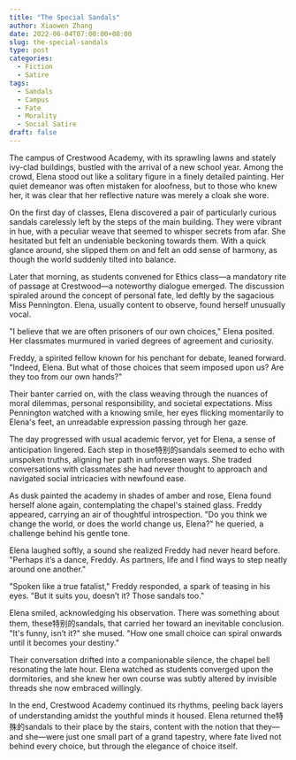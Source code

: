 ```yaml
---
title: "The Special Sandals"
author: Xiaowen Zhang
date: 2022-06-04T07:00:00+08:00
slug: the-special-sandals
type: post
categories:
  - Fiction
  - Satire
tags:
  - Sandals
  - Campus
  - Fate
  - Morality
  - Social Satire
draft: false
---
```


The campus of Crestwood Academy, with its sprawling lawns and stately ivy-clad buildings, bustled with the arrival of a new school year. Among the crowd, Elena stood out like a solitary figure in a finely detailed painting. Her quiet demeanor was often mistaken for aloofness, but to those who knew her, it was clear that her reflective nature was merely a cloak she wore.

On the first day of classes, Elena discovered a pair of particularly curious sandals carelessly left by the steps of the main building. They were vibrant in hue, with a peculiar weave that seemed to whisper secrets from afar. She hesitated but felt an undeniable beckoning towards them. With a quick glance around, she slipped them on and felt an odd sense of harmony, as though the world suddenly tilted into balance.

Later that morning, as students convened for Ethics class—a mandatory rite of passage at Crestwood—a noteworthy dialogue emerged. The discussion spiraled around the concept of personal fate, led deftly by the sagacious Miss Pennington. Elena, usually content to observe, found herself unusually vocal.

"I believe that we are often prisoners of our own choices," Elena posited. Her classmates murmured in varied degrees of agreement and curiosity.

Freddy, a spirited fellow known for his penchant for debate, leaned forward. "Indeed, Elena. But what of those choices that seem imposed upon us? Are they too from our own hands?"

Their banter carried on, with the class weaving through the nuances of moral dilemmas, personal responsibility, and societal expectations. Miss Pennington watched with a knowing smile, her eyes flicking momentarily to Elena's feet, an unreadable expression passing through her gaze.

The day progressed with usual academic fervor, yet for Elena, a sense of anticipation lingered. Each step in those特别的sandals seemed to echo with unspoken truths, aligning her path in unforeseen ways. She traded conversations with classmates she had never thought to approach and navigated social intricacies with newfound ease.

As dusk painted the academy in shades of amber and rose, Elena found herself alone again, contemplating the chapel's stained glass. Freddy appeared, carrying an air of thoughtful introspection. "Do you think we change the world, or does the world change us, Elena?" he queried, a challenge behind his gentle tone.

Elena laughed softly, a sound she realized Freddy had never heard before. "Perhaps it’s a dance, Freddy. As partners, life and I find ways to step neatly around one another."

"Spoken like a true fatalist," Freddy responded, a spark of teasing in his eyes. "But it suits you, doesn’t it? Those sandals too."

Elena smiled, acknowledging his observation. There was something about them, these特别的sandals, that carried her toward an inevitable conclusion. "It's funny, isn’t it?" she mused. "How one small choice can spiral onwards until it becomes your destiny."

Their conversation drifted into a companionable silence, the chapel bell resonating the late hour. Elena watched as students converged upon the dormitories, and she knew her own course was subtly altered by invisible threads she now embraced willingly.

In the end, Crestwood Academy continued its rhythms, peeling back layers of understanding amidst the youthful minds it housed. Elena returned the特殊的sandals to their place by the stairs, content with the notion that they—and she—were just one small part of a grand tapestry, where fate lived not behind every choice, but through the elegance of choice itself.